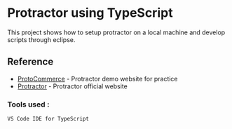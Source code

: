 # Protractor using TypeScript
This project shows how to setup protractor on a local machine and develop scripts through eclipse.

## Reference
* [ProtoCommerce](https://qaclickacademy.github.io/protocommerce/) - Protractor demo website for practice
* [Protractor](https://www.protractortest.org) - Protractor official website

### Tools used :
```
VS Code IDE for TypeScript
```
